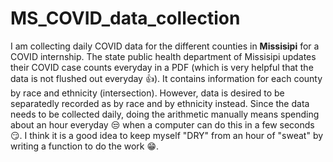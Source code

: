 # MS_COVID_data_collection
I am collecting daily COVID data for the different counties in **Missisipi** for a COVID internship. The state public health department of Missisipi updates their COVID case counts everyday in a PDF (which is very helpful that the data is not flushed out everyday :thumbsup:). It contains information for each county by race and ethnicity (intersection). However, data is desired to be separatedly recorded as by race and by ethnicity instead. Since the data needs to be collected daily, doing the arithmetic manually means spending about an hour everyday :unamused: when a computer can do this in a few seconds :smirk:. I think it is a good idea to keep myself "DRY" from an hour of "sweat" by writing a function to do the work :grin:.
